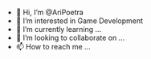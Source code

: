 - 👋 Hi, I’m @AriPoetra
- 👀 I’m interested in Game Development
- 🌱 I’m currently learning ...
- 💞️ I’m looking to collaborate on ...
- 📫 How to reach me ...

<!---
AriPoetra/AriPoetra is a ✨ special ✨ repository because its `README.md` (this file) appears on your GitHub profile.
You can click the Preview link to take a look at your changes.
--->
